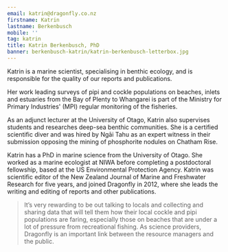 ```yaml
---
email: katrin@dragonfly.co.nz
firstname: Katrin
lastname: Berkenbusch
mobile: ''
tag: katrin
title: Katrin Berkenbusch, PhD
banner: berkenbusch-katrin/katrin-berkenbusch-letterbox.jpg
---
```

Katrin is a marine scientist, specialising in benthic ecology, and is responsible for the quality of our 
reports and publications.
<!--more-->

Her work leading surveys of pipi and cockle populations on beaches, inlets and 
estuaries from the Bay of Plenty to Whangarei is part of the Ministry for Primary 
Industries' (MPI) regular monitoring of the fisheries.

As an adjunct lecturer at the University of Otago, Katrin also supervises students 
and researches deep-sea benthic communities. She is a certified scientific diver 
and was hired by Ngāi Tahu as an expert witness in their submission opposing the 
mining of phosphorite nodules on Chatham Rise. 

Katrin has a PhD in marine science from the University of Otago. She worked as a 
marine ecologist at NIWA before completing a postdoctoral fellowship, based at the US 
Environmental Protection Agency. Katrin was scientific editor of the New Zealand 
Journal of Marine and Freshwater Research for five years, and joined Dragonfly in 
2012, where she leads the writing and editing of reports and other publications. 

> It’s very rewarding to be out talking to locals and collecting and sharing data 
that will tell them how their local cockle and pipi populations are faring, especially 
those on beaches that are under a lot of pressure from recreational fishing. As 
science providers, Dragonfly is an important link between the resource managers 
and the public.
